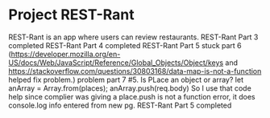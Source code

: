 # Project REST-Rant

REST-Rant is an app where users can review restaurants.
REST-Rant Part 3 completed 
REST-Rant Part 4 completed 
REST-Rant Part 5 stuck part 6 (https://developer.mozilla.org/en-US/docs/Web/JavaScript/Reference/Global_Objects/Object/keys and https://stackoverflow.com/questions/30803168/data-map-is-not-a-function helped fix problem.)
problem part 7 #5. Is PLace an object or array? 
  let anArray = Array.from(places);
      anArray.push(req.body) 
      So I use that code help since complier was giving a place.push is not a function error, it does console.log info entered from new pg. 
      REST-Rant Part 5 completed 